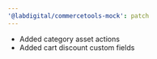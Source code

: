 ```yaml
---
'@labdigital/commercetools-mock': patch
---
```


- Added category asset actions
- Added cart discount custom fields
